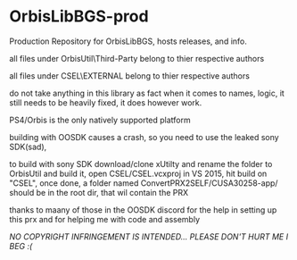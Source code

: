 # OrbisLibBGS-prod

Production Repository for OrbisLibBGS, hosts releases, and info.

all files under OrbisUtil\Third-Party belong to thier respective authors

all files under CSEL\EXTERNAL belong to thier respective authors

do not take anything in this library as fact when it comes to names, logic, it still needs to be heavily fixed, it does however work.

PS4/Orbis is the only natively supported platform

building with OOSDK causes a crash, so you need to use the leaked sony SDK(sad),

to build with sony SDK download/clone xUtilty and rename the folder to OrbisUtil and build it, open CSEL/CSEL.vcxproj in VS 2015, hit build on "CSEL", once done, a folder named ConvertPRX2SELF/CUSA30258-app/ should be in the root dir, that wil contain the PRX

thanks to maany of those in the OOSDK discord for the help in setting up this prx and for helping me with code and assembly

*NO COPYRIGHT INFRINGEMENT IS INTENDED... PLEASE DON'T HURT ME I BEG :(*